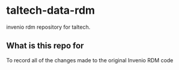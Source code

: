 # taltech-data-rdm

invenio rdm repository for taltech.

## What is this repo for

To record all of the changes made to the original Invenio RDM code

